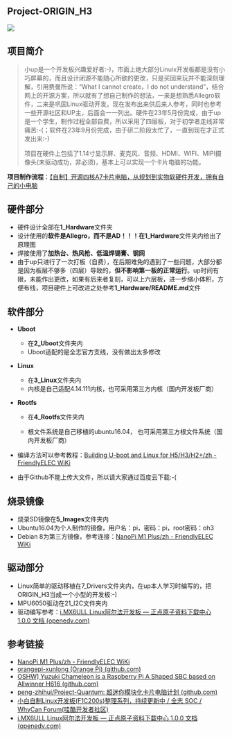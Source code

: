 ## Project-ORIGIN_H3
![](6_Docs/Image1.jpg)

## 项目简介
> 小up是一个开发板兴趣爱好者:-)，市面上绝大部分Linuix开发板都是没有小巧屏幕的，而且设计闭源不能随心所欲的更改，只是买回来玩并不能深刻理解，引用费曼所说：“What I cannot create，I do not understand”，结合网上的开源方案，所以就有了想自己制作的想法，一来是想熟悉Allegro软件，二来是巩固Linux驱动开发。现在发布出来供后来人参考，同时也参考一些开源社区和UP主，后面会一一列出。硬件在23年5月份完成，由于up是一个学生，制作过程全部自费，所以采用了四层板，对于初学者走线非常痛苦:-(；软件在23年9月份完成，由于研二阶段太忙了，一直到现在才正式发出来:-)
>
> 项目在硬件上包括了1.14寸显示屏、麦克风、音频、HDMI、WIFI、MIPI摄像头(未驱动成功，非必须)，基本上可以实现一个卡片电脑的功能。

**项目制作流程**：[【自制】开源四核A7卡片电脑，从规划到实物软硬件开发，拥有自己的小电脑](https://www.bilibili.com/video/BV1XW421P7bK/?share_source=copy_web&vd_source=7833e202419e0abc2ac3d27a5c3fbd21)

## 硬件部分

* 硬件设计全部在**1_Hardware**文件夹
* 设计使用的**软件是Allegro，而不是AD！！！**在**1_Hardware**文件夹内给出了原理图
* 焊接使用了**加热台、热风枪、低温焊锡膏、钢网**
* 由于up只进行了一次打板（自费），在后期难免的遇到了一些问题，大部分都是因为板层不够多（四层）导致的，**但不影响第一板的正常运行**。up时间有限，未能作出更改，如果有后来者复刻，可以上六层板，进一步缩小体积，方便布线，项目硬件上可改进之处参考**1_Hardware/README.md**文件
## 软件部分

* **Uboot**
	
	* 在**2_Uboot**文件夹内
	* Uboot适配的是全志官方支线，没有做出太多修改
* **Linux**
	* 在**3_Linux**文件夹内
	* 内核是自己适配4.14.111内核，也可采用第三方内核（国内开发板厂商）
* **Rootfs** 
	* 在**4_Rootfs**文件夹内
	
	* 根文件系统是自己移植的ubuntu16.04， 也可采用第三方根文件系统（国内开发板厂商）
* 编译方法可以参考教程：[Building U-boot and Linux for H5/H3/H2+/zh - FriendlyELEC WiKi](https://wiki.friendlyelec.com/wiki/index.php/Building_U-boot_and_Linux_for_H5/H3/H2+/zh)
* 由于Github不能上传大文件，所以请大家通过百度云下载:-(

## 烧录镜像
* 烧录SD镜像在**5_Images**文件夹内
* Ubuntu16.04为个人制作的镜像，用户名：pi，密码：pi，root密码：oh3
* Debian 8为第三方镜像，参考连接：[NanoPi M1 Plus/zh - FriendlyELEC WiKi](https://wiki.friendlyelec.com/wiki/index.php/NanoPi_M1_Plus/zh#Linux-3.4.E5.92.8CLinux-4.14.E7.B3.BB.E7.BB.9F.E5.9B.BA.E4.BB.B6.E5.B7.AE.E5.BC.82)
## 驱动部分

* Linux简单的驱动移植在7_Drivers文件夹内，在up本人学习时编写的，把ORIGIN_H3当成一个小型的开发板:-)
* MPU6050驱动在21_I2C文件夹内
* 驱动编写参考：[i.MX6ULL Linux阿尔法开发板 — 正点原子资料下载中心 1.0.0 文档 (openedv.com)](http://www.openedv.com/docs/boards/arm-linux/zdyz-i.mx6ull.html)

## 参考链接

* [NanoPi M1 Plus/zh - FriendlyELEC WiKi](https://wiki.friendlyelec.com/wiki/index.php/NanoPi_M1_Plus/zh#Linux-3.4.E5.92.8CLinux-4.14.E7.B3.BB.E7.BB.9F.E5.9B.BA.E4.BB.B6.E5.B7.AE.E5.BC.82)
* [orangepi-xunlong (Orange Pi) (github.com)](https://github.com/orangepi-xunlong)
*  [OSHW\] Yuzuki Chameleon is a Raspberry Pi A Shaped SBC based on Allwinner H616 (github.com)](https://github.com/YuzukiHD/YuzukiChameleon)
* [peng-zhihui/Project-Quantum: 超迷你模块化卡片电脑计划 (github.com)](https://github.com/peng-zhihui/Project-Quantum)
* [小白自制Linux开发板(F1C200s)整理系列，持续更新中 / 全志 SOC / WhyCan Forum(哇酷开发者社区)](https://whycan.com/t_7275.html)
* [i.MX6ULL Linux阿尔法开发板 — 正点原子资料下载中心 1.0.0 文档 (openedv.com)](http://www.openedv.com/docs/boards/arm-linux/zdyz-i.mx6ull.html)

